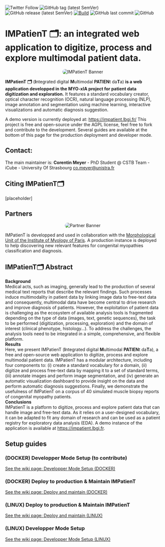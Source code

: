 ![Twitter Follow](https://img.shields.io/twitter/follow/corentinm_py?style=social) ![GitHub tag (latest SemVer)](https://img.shields.io/github/v/tag/lambda-science/impatient) ![GitHub release (latest SemVer)](https://img.shields.io/github/v/release/lambda-science/IMPatienT) [![Build](https://github.com/lambda-science/IMPatienT/actions/workflows/docker-build-push.yml/badge.svg)](https://github.com/lambda-science/IMPatienT/actions/workflows/docker-build-push.yml) ![GitHub last commit](https://img.shields.io/github/last-commit/lambda-science/impatient) ![GitHub](https://img.shields.io/github/license/lambda-science/IMPatienT)

# IMPatienT 🗂️: an integrated web application to digitize, process and explore multimodal patient data.

<p align="center">
  <img src="https://i.imgur.com/iH7UeUs.png" alt="IMPatienT Banner" style="border-radius: 25px;" />
</p>

**IMPatienT 🗂️** (**I**ntegrated digital **M**ultimodal **PATIEN**t da**T**a) **is a web application developped in the MYO-xIA project for patient data digitization and exploration.**
It features a standard vocabulary creator, optical character recognition (OCR), natural language processing (NLP), image annotation and segmentation using machine learning, interactive visualizations and automatic diagnosis suggestion.

A demo version is currently deployed at: https://impatient.lbgi.fr/
This project is free and open-source under the AGPL license, feel free to fork and contribute to the development. Several guides are available at the bottom of this page for the production deployment and developer mode.

## Contact:

The main maintainer is:
**Corentin Meyer** - PhD Student @ CSTB Team - iCube - University Of Strasbourg <co.meyer@unistra.fr>

## Citing IMPatienT🗂️

[placeholder]

## Partners

<p align="center">
  <img src="https://i.imgur.com/csEXDnW.png" alt="Partner Banner" style="border-radius: 25px;" />
</p>

IMPatienT is developped and used in collaboration with the [Morphological Unit of the Institute of Myology of Paris](https://www.institut-myologie.org/en/recherche-2/neuromuscular-exploration-and-evaluation-centre/laboratoire-dhistopathologie-dr-norma-b-romero/). A production instance is deployed to help discovering new relevant features for congenital myopathies classification and diagnosis.

## IMPatienT🗂️ Abstract

**Background**  
Medical acts, such as imaging, generally lead to the production of several medical text reports that describe the relevant findings. Such processes induce multimodality in patient data by linking image data to free-text data and consequently, multimodal data have become central to drive research and improve diagnosis of patients. However, the exploitation of patient data is challenging as the ecosystem of available analysis tools is fragmented depending on the type of data (images, text, genetic sequences), the task to be performed (digitization, processing, exploration) and the domain of interest (clinical phenotype, histology…). To address the challenges, the analysis tools need to be integrated in a simple, comprehensive, and flexible platform.  
**Results**  
Here, we present IMPatienT (**I**ntegrated digital **M**ultimodal **PATIEN**t da**T**a), a free and open-source web application to digitize, process and explore multimodal patient data. IMPatienT has a modular architecture, including four components to: (i) create a standard vocabulary for a domain, (ii) digitize and process free-text data by mapping it to a set of standard terms, (iii) annotate images and perform image segmentation, and (iv) generate an automatic visualization dashboard to provide insight on the data and perform automatic diagnosis suggestions. Finally, we demonstrate the usefulness of IMPatienT on a corpus of 40 simulated muscle biopsy reports of congenital myopathy patients.  
**Conclusions**  
IMPatienT is a platform to digitize, process and explore patient data that can handle image and free-text data. As it relies on a user-designed vocabulary, it can be adapted to fit any domain of research and can be used as a patient registry for exploratory data analysis (EDA). A demo instance of the application is available at https://impatient.lbgi.fr.

## Setup guides

### (DOCKER) Developper Mode Setup (to contribute)

[See the wiki page: Developper Mode Setup (DOCKER)](<https://github.com/lambda-science/IMPatienT/wiki/(DOCKER)-Developper-Mode-Setup-(to-contribute)>)

### (DOCKER) Deploy to production & Maintain IMPatienT

[See the wiki page: Deploy and maintain (DOCKER)](<https://github.com/lambda-science/IMPatienT/wiki/(DOCKER)-Deploy-&-Maintain-IMPatienT>)

### (LINUX) Deploy to production & Maintain IMPatienT

[See the wiki page: Deploy and maintain (LINUX)](<https://github.com/lambda-science/IMPatienT/wiki/(LINUX)-Deploy-&-Maintain-IMPatienT>)

### (LINUX) Developper Mode Setup

[See the wiki page: Developper Mode Setup (LINUX)](<https://github.com/lambda-science/IMPatienT/wiki/(LINUX)-Developper-Mode-Setup>)
